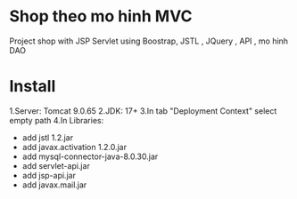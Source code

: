 # Shop theo mo hinh MVC 
Project shop with JSP Servlet
using Boostrap, JSTL , JQuery , API , mo hinh DAO
# Install
1.Server: Tomcat 9.0.65
2.JDK: 17+
3.In tab "Deployment Context" select empty path
4.In Libraries:
- add jstl 1.2.jar
- add javax.activation 1.2.0.jar
- add mysql-connector-java-8.0.30.jar
- add servlet-api.jar
- add jsp-api.jar
- add javax.mail.jar
